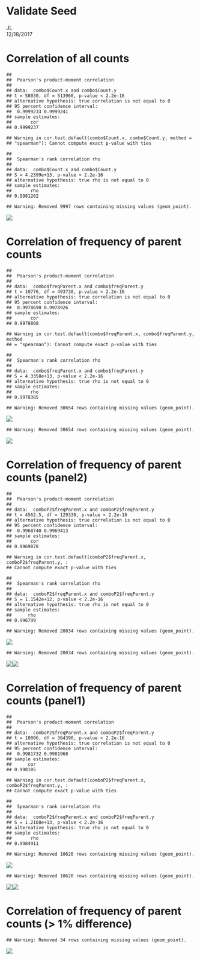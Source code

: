 # Validate Seed
JL  
12/18/2017  




# Correlation of all counts

```
## 
## 	Pearson's product-moment correlation
## 
## data:  combo$Count.x and combo$Count.y
## t = 58030, df = 513960, p-value < 2.2e-16
## alternative hypothesis: true correlation is not equal to 0
## 95 percent confidence interval:
##  0.9999233 0.9999241
## sample estimates:
##       cor 
## 0.9999237
```

```
## Warning in cor.test.default(combo$Count.x, combo$Count.y, method =
## "spearman"): Cannot compute exact p-value with ties
```

```
## 
## 	Spearman's rank correlation rho
## 
## data:  combo$Count.x and combo$Count.y
## S = 4.2399e+13, p-value < 2.2e-16
## alternative hypothesis: true rho is not equal to 0
## sample estimates:
##       rho 
## 0.9981262
```

```
## Warning: Removed 9997 rows containing missing values (geom_point).
```

![](ValidateSeed_SS_CD8_files/figure-html/unnamed-chunk-1-1.png)<!-- -->


# Correlation of frequency of parent counts


```
## 
## 	Pearson's product-moment correlation
## 
## data:  combo$freqParent.x and combo$freqParent.y
## t = 10776, df = 493730, p-value < 2.2e-16
## alternative hypothesis: true correlation is not equal to 0
## 95 percent confidence interval:
##  0.9978690 0.9978926
## sample estimates:
##       cor 
## 0.9978808
```

```
## Warning in cor.test.default(combo$freqParent.x, combo$freqParent.y, method
## = "spearman"): Cannot compute exact p-value with ties
```

```
## 
## 	Spearman's rank correlation rho
## 
## data:  combo$freqParent.x and combo$freqParent.y
## S = 4.3358e+13, p-value < 2.2e-16
## alternative hypothesis: true rho is not equal to 0
## sample estimates:
##       rho 
## 0.9978385
```

```
## Warning: Removed 30654 rows containing missing values (geom_point).
```

![](ValidateSeed_SS_CD8_files/figure-html/unnamed-chunk-2-1.png)<!-- -->

```
## Warning: Removed 30654 rows containing missing values (geom_point).
```

![](ValidateSeed_SS_CD8_files/figure-html/unnamed-chunk-2-2.png)<!-- -->


# Correlation of frequency of parent counts (panel2)


```
## 
## 	Pearson's product-moment correlation
## 
## data:  comboP2$freqParent.x and comboP2$freqParent.y
## t = 4562.5, df = 129330, p-value < 2.2e-16
## alternative hypothesis: true correlation is not equal to 0
## 95 percent confidence interval:
##  0.9968740 0.9969413
## sample estimates:
##       cor 
## 0.9969078
```

```
## Warning in cor.test.default(comboP2$freqParent.x, comboP2$freqParent.y, :
## Cannot compute exact p-value with ties
```

```
## 
## 	Spearman's rank correlation rho
## 
## data:  comboP2$freqParent.x and comboP2$freqParent.y
## S = 1.1542e+12, p-value < 2.2e-16
## alternative hypothesis: true rho is not equal to 0
## sample estimates:
##      rho 
## 0.996799
```

```
## Warning: Removed 20034 rows containing missing values (geom_point).
```

![](ValidateSeed_SS_CD8_files/figure-html/unnamed-chunk-3-1.png)<!-- -->

```
## Warning: Removed 20034 rows containing missing values (geom_point).
```

![](ValidateSeed_SS_CD8_files/figure-html/unnamed-chunk-3-2.png)<!-- -->![](ValidateSeed_SS_CD8_files/figure-html/unnamed-chunk-3-3.png)<!-- -->


# Correlation of frequency of parent counts (panel1)


```
## 
## 	Pearson's product-moment correlation
## 
## data:  comboP2$freqParent.x and comboP2$freqParent.y
## t = 10006, df = 364390, p-value < 2.2e-16
## alternative hypothesis: true correlation is not equal to 0
## 95 percent confidence interval:
##  0.9981732 0.9981968
## sample estimates:
##      cor 
## 0.998185
```

```
## Warning in cor.test.default(comboP2$freqParent.x, comboP2$freqParent.y, :
## Cannot compute exact p-value with ties
```

```
## 
## 	Spearman's rank correlation rho
## 
## data:  comboP2$freqParent.x and comboP2$freqParent.y
## S = 1.2168e+13, p-value < 2.2e-16
## alternative hypothesis: true rho is not equal to 0
## sample estimates:
##       rho 
## 0.9984911
```

```
## Warning: Removed 10620 rows containing missing values (geom_point).
```

![](ValidateSeed_SS_CD8_files/figure-html/unnamed-chunk-4-1.png)<!-- -->

```
## Warning: Removed 10620 rows containing missing values (geom_point).
```

![](ValidateSeed_SS_CD8_files/figure-html/unnamed-chunk-4-2.png)<!-- -->![](ValidateSeed_SS_CD8_files/figure-html/unnamed-chunk-4-3.png)<!-- -->




# Correlation of frequency of parent counts (> 1% difference)


```
## Warning: Removed 34 rows containing missing values (geom_point).
```

![](ValidateSeed_SS_CD8_files/figure-html/unnamed-chunk-5-1.png)<!-- -->




